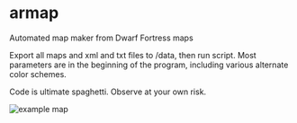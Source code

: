 # armap
Automated map maker from Dwarf Fortress maps

Export all maps and xml and txt files to /data, then run script.
Most parameters are in the beginning of the program, including various alternate color schemes.

Code is ultimate spaghetti. Observe at your own risk.

![example map](https://github.com/eniteris/armap/blob/main/map.png?raw=true)
